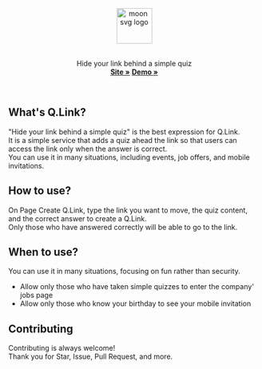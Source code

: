 <div align="center">
  <a href="https://moon-svg.minung.dev">
    <img src="https://user-images.githubusercontent.com/10302969/169694938-4da7a5e5-2207-4917-b020-6714ae224dc0.png" height="71" alt="moon svg logo" />
  </a>
  <br /><br />
  <p align="center">
    Hide your link behind a simple quiz
    <br />
    <a href="https://q-link.minung.dev"><strong>Site »</strong></a>
    <a href="https://q-link.minung.dev/links/62825d42dad9a9d8d439aa54"><strong>Demo »</strong></a>
  </p>
</div>

<br/>

## What's Q.Link?

"Hide your link behind a simple quiz" is the best expression for Q.Link.  
It is a simple service that adds a quiz ahead the link so that users can access the link only when the answer is correct.  
You can use it in many situations, including events, job offers, and mobile invitations.

## How to use?

On Page Create Q.Link, type the link you want to move, the quiz content, and the correct answer to create a Q.Link.  
Only those who have answered correctly will be able to go to the link.

## When to use?

You can use it in many situations, focusing on fun rather than security.

- Allow only those who have taken simple quizzes to enter the company' jobs page
- Allow only those who know your birthday to see your mobile invitation

## Contributing

Contributing is always welcome!  
Thank you for Star, Issue, Pull Request, and more.
